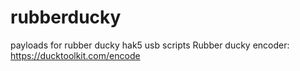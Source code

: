 # rubberducky
payloads for rubber ducky hak5 usb scripts
Rubber ducky encoder: https://ducktoolkit.com/encode
